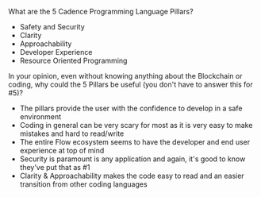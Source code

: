 What are the 5 Cadence Programming Language Pillars?
- Safety and Security 
- Clarity
- Approachability
- Developer Experience
- Resource Oriented Programming

In your opinion, even without knowing anything about the Blockchain or coding, why could the 5 Pillars be useful (you don't have to answer this for #5)?
- The pillars provide the user with the confidence to develop in a safe environment
- Coding in general can be very scary for most as it is very easy to make mistakes and hard to read/write
- The entire Flow ecosystem seems to have the developer and end user experience at top of mind
- Security is paramount is any application and again, it's good to know they've put that as #1
- Clarity & Approachability makes the code easy to read and an easier transition from other coding languages
